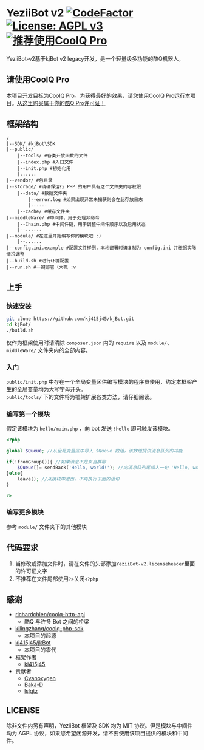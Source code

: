 # YeziiBot v2 [![CodeFactor](https://www.codefactor.io/repository/github/lovelya72/yeziibot-v2/badge)](https://www.codefactor.io/repository/github/lovelya72/yeziibot-v2) [![License: AGPL v3](https://img.shields.io/badge/GNU-AGPL%20v3-blue.svg?style=flat-square)](https://www.gnu.org/licenses/agpl-3.0) [![推荐使用CoolQ Pro](https://img.shields.io/badge/CoolQ-PRO-Orange.svg)](https://cqp.me)

YeziiBot-v2基于kjBot v2 legacy开发，是一个轻量级多功能的酷Q机器人。

## 请使用CoolQ Pro
本项目开发目标为CoolQ Pro。为获得最好的效果，请您使用CoolQ Pro运行本项目。[从这里购买属于你的酷Q Pro许可证！](https://cqp.me)

## 框架结构

```
/
|--SDK/ #kjBot\SDK
|--public/
    |--tools/ #各类开放函数的文件
    |--index.php #入口文件
    |--init.php #初始化用
    |......
|--vendor/ #包目录
|--storage/ #请确保运行 PHP 的用户具有这个文件夹的写权限
    |--data/ #数据文件夹
        |--error.log #如果出现异常未捕获则会在此存放日志
        |......
    |--cache/ #缓存文件夹
|--middleWare/ #中间件，用于处理非命令
    |--Chain.php #中间件链，用于调整中间件顺序以及启用状态
    |--......
|--module/ #在这里开始编写你的模块吧 :)
    |--......
|--config.ini.example #配置文件样例，本地部署时请复制为 config.ini 并根据实际情况调整
|--build.sh #进行环境配置
|--run.sh #一键部署（大概 :v
```

## 上手

### 快速安装

```sh
git clone https://github.com/kj415j45/kjBot.git
cd kjBot/
./build.sh
```

仅作为框架使用时请清除 `composer.json` 内的 `require` 以及 `module/`、`middleWare/` 文件夹内的全部内容。

### 入门

`public/init.php` 中存在一个全局变量区供编写模块的程序员使用，约定本框架产生的全局变量均为大写字母开头。  
`public/tools/` 下的文件将为框架扩展各类方法，请仔细阅读。

### 编写第一个模块

假定该模块为 `hello/main.php` ，向 bot 发送 `!hello` 即可触发该模块。
```php
<?php

global $Queue; //从全局变量区中导入 $Queue 数组，该数组提供消息队列的功能

if(!fromGroup()){ //如果消息不是来自群聊
    $Queue[]= sendBack('Hello, world!'); //向消息队列尾插入一句 'Hello, world!'，在哪收到就发到哪，此处只会在私聊中发送
}else{
    leave(); //从模块中退出，不再执行下面的语句
}

?>
```

### 编写更多模块

参考 `module/` 文件夹下的其他模块

## 代码要求
1. 当修改或添加文件时，请在文件的头部添加```YeziiBot-v2.licenseheader```里面的许可证文字
2. 不推荐在文件尾部使用```?>```关闭```<?php```

## 感谢

- [richardchien/coolq-http-api](https://github.com/richardchien/coolq-http-api)
  - 酷Q 与许多 Bot 之间的桥梁
- [kilingzhang/coolq-php-sdk](https://github.com/kilingzhang/coolq-php-sdk)
  - 本项目的起源
- [kj415j45/jkBot](https://github.com/kj415j45/jkBot)
  - 本项目的零代
- 框架作者
  - [kj415j45](https://github.com/kj415j45)
- 贡献者
  - [Cyanoxygen](https://github.com/Cyanoxygen)
  - [Baka-D](https://github.com/Baka-D)
  - [lslqtz](https://github.com/lslqtz)

## LICENSE

除非文件内另有声明，YeziiBot 框架及 SDK 均为 MIT 协议。但是模块与中间件均为 AGPL 协议，如果您希望闭源开发，请不要使用该项目提供的模块和中间件。
